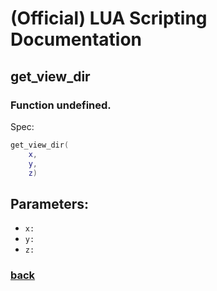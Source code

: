 
# (Official) LUA Scripting Documentation

## get_view_dir

### Function undefined.

Spec:
```lua
get_view_dir(
	x,
	y,
	z)
```
## Parameters:
- `x:` 
- `y:` 
- `z:` 

### [back](../other)
